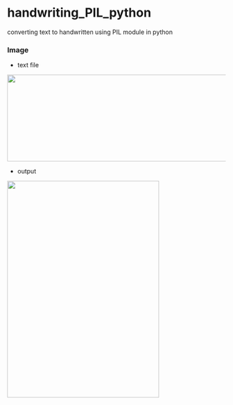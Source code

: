 # handwriting_PIL_python
converting text to handwritten using PIL module in python

### Image
- text file
<img src="https://user-images.githubusercontent.com/92732976/210128292-234384ed-bf62-4067-b6f9-71ccee46f8e8.png" width="2000px" height="200px" />

- output
<img src="https://user-images.githubusercontent.com/92732976/210128294-9ac8ddf1-6678-4f2f-a1ac-580e02d1f04f.PNG" width="350px" height="500px" />

